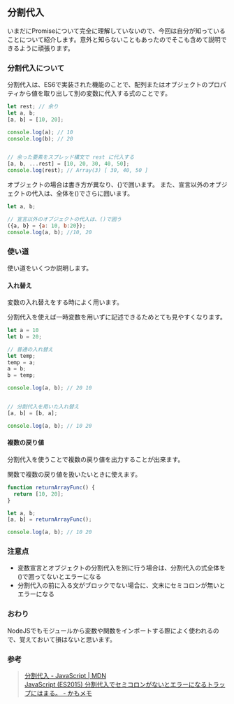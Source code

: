 ## 分割代入

いまだにPromiseについて完全に理解していないので、今回は自分が知っていることについて紹介します。意外と知らないこともあったのでそこも含めて説明できるように頑張ります。

### 分割代入について

分割代入は、ES6で実装された機能のことで、配列またはオブジェクトのプロパティから値を取り出して別の変数に代入する式のことです。

```javascript
let rest; // 余り
let a, b;
[a, b] = [10, 20];

console.log(a); // 10
console.log(b); // 20


// 余った要素をスプレッド構文で rest に代入する
[a, b, ...rest] = [10, 20, 30, 40, 50];
console.log(rest); // Array(3) [ 30, 40, 50 ]
```

オブジェクトの場合は書き方が異なり、{}で囲います。
また、宣言以外のオブジェクトの代入は、全体を()でさらに囲います。

```javascript
let a, b;

// 宣言以外のオブジェクトの代入は、()で囲う
({a, b} = {a: 10, b:20});
console.log(a, b); //10, 20
```

### 使い道

使い道をいくつか説明します。

#### 入れ替え

変数の入れ替えをする時によく用います。

分割代入を使えば一時変数を用いずに記述できるためとても見やすくなります。

```javascript
let a = 10
let b = 20;

// 普通の入れ替え
let temp;
temp = a;
a = b;
b = temp;

console.log(a, b); // 20 10


// 分割代入を用いた入れ替え
[a, b] = [b, a];

console.log(a, b); // 10 20
```

#### 複数の戻り値

分割代入を使うことで複数の戻り値を出力することが出来ます。

関数で複数の戻り値を扱いたいときに使えます。

```javascript
function returnArrayFunc() {
  return [10, 20];
}

let a, b;
[a, b] = returnArrayFunc();

console.log(a, b); // 10 20
```

### 注意点

- 変数宣言とオブジェクトの分割代入を別に行う場合は、分割代入の式全体を()で囲ってないとエラーになる
- 分割代入の前に入る文がブロックでない場合に、文末にセミコロンが無いとエラーになる

### おわり

NodeJSでもモジュールから変数や関数をインポートする際によく使われるので、覚えておいて損はないと思います。

### 参考
> [分割代入 - JavaScript | MDN](https://developer.mozilla.org/ja/docs/Web/JavaScript/Reference/Operators/Destructuring_assignment)\
> [JavaScript (ES2015) 分割代入でセミコロンがないとエラーになるトラップにはまる。 - かもメモ](https://chaika.hatenablog.com/entry/2018/10/12/090000)